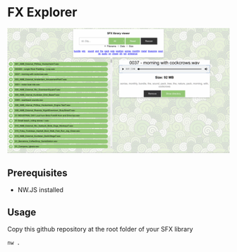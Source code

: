 # FX Explorer

![Preview](./screenshot.png)

## Prerequisites

- NW.JS installed

## Usage

Copy this github repository at the root folder of your SFX library

```sh
nw .
```
